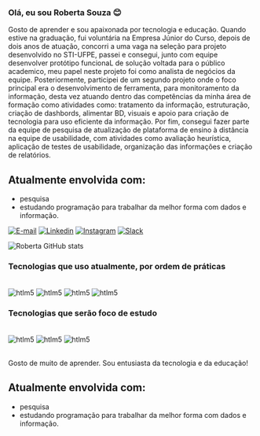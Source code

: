 ### Olá, eu sou Roberta Souza 😊


Gosto de aprender e sou apaixonada por tecnologia e educação. Quando estive na graduação, fui voluntária na Empresa Júnior do Curso, depois de dois anos de atuação, concorri a uma vaga na seleção para projeto desenvolvido no STI-UFPE, passei e consegui, junto com equipe desenvolver protótipo funcionaL de solução voltada para o público academico, meu papel neste projeto foi como analista de negócios da equipe. Posteriormente, participei de um segundo projeto onde o foco principal era o desenvolvimento de ferramenta, para monitoramento da informação, desta vez atuando dentro das competências da minha área de formação como atividades como: tratamento da informação, estruturação, criação de dashbords, alimentar BD, visuais e apoio para criação de tecnologia para uso eficiente da informação. Por fim, consegui fazer parte da equipe de pesquisa  de atualização de plataforma de ensino à distância na equipe de usabilidade, com  atividades como avaliação heurística, aplicação de testes de usabilidade, organização das informações e criação de relatórios. 

## Atualmente envolvida com:

- pesquisa 
- estudando programação para trabalhar da melhor forma com dados e informação.


[![E-mail](https://img.shields.io/badge/Gmail-D14836?style=for-the-badge&logo=gmail&logoColor=white)](e-mail:roberta.bsouza@ufpe.br)
[![Linkedin](https://img.shields.io/badge/LinkedIn-0077B5?style=for-the-badge&logo=linkedin&logoColor=white)](https://www.linkedin.com/in/robertabsouza/)
[![Instagram](https://img.shields.io/badge/Instagram-E4405F?style=for-the-badge&logo=instagram&logoColor=white)](https://www.instagram.com/eu_gestordainformacao/)
[![Slack](https://img.shields.io/badge/Discord-7289DA?style=for-the-badge&logo=discord&logoColor=white)](RobertaSouza#4692)

![Roberta GitHub stats](https://github-readme-stats.vercel.app/api?username=RobSouzaUFPE&show_icons=true&theme=tokyonight)


### Tecnologias que uso atualmente, por ordem de práticas

<div style="display: inline_blok"><br/>
    <img align="center" alt="htlm5" src="https://img.shields.io/badge/JavaScript-F7DF1E?style=for-the-badge&logo=javascript&logoColor=black" />
    <img align="center" alt="htlm5" src="https://img.shields.io/badge/Node.js-43853D?style=for-the-badge&logo=node.js&logoColor=white" />
    <img align="center" alt="htlm5" src="https://img.shields.io/badge/HTML5-E34F26?style=for-the-badge&logo=html5&logoColor=white" />
    <img align="center" alt="htlm5" src="https://img.shields.io/badge/CSS-239120?&style=for-the-badge&logo=css3&logoColor=white" />               
 </div> 


### Tecnologias que serão foco de estudo 
<div style="display: inline_blok"><br/>
   <img align="center" alt="htlm5" src="https://img.shields.io/badge/Python-3776AB?style=for-the-badge&logo=python&logoColor=white" />
   <img align="center" alt="htlm5" src="https://img.shields.io/badge/R-276DC3?style=for-the-badge&logo=r&logoColor=white" />
   <img align="center" alt="htlm5" src="https://img.shields.io/badge/PostgreSQL-316192?style=for-the-badge&logo=postgresql&logoColor=white" />    
</div></br> 

Gosto de muito de aprender. 
Sou entusiasta da tecnologia e da educação! 


## Atualmente envolvida com:

- pesquisa 
- estudando programação para trabalhar da melhor forma com dados e informação.
